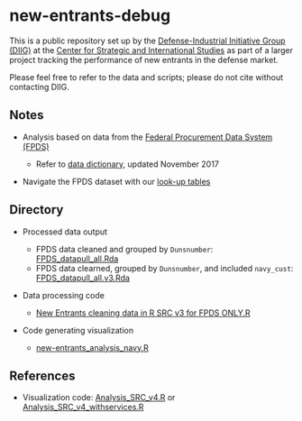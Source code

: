 # new-entrants-debug

This is a public repository set up by the [Defense-Industrial Initiative Group (DIIG)](http://csis.org/program/national-security-program-industry-resources) at the [Center for Strategic and International Studies](http://csis.org/) as part of a larger project tracking the performance of new entrants in the defense market.  

Please feel free to refer to the data and scripts; please do not cite without contacting DIIG.  


## Notes

* Analysis based on data from the [Federal Procurement Data System (FPDS)](https://www.fpds.gov/fpdsng_cms/index.php/en/)  
    + Refer to [data dictionary](https://github.com/CSISdefense/Lookup-Tables/blob/master/dictionary/FPDSNG_DataDictionary_v1_5.pdf), updated November 2017  
    
* Navigate the FPDS dataset with our [look-up tables](https://github.com/CSISdefense/Lookup-Tables)


## Directory

* Processed data output  
    + FPDS data cleaned and grouped by `Dunsnumber`: [FPDS_datapull_all.Rda](https://github.com/CSISdefense/new-entrants-debug/blob/master/data/FPDS_datapull_all.Rda)  
    + FPDS data clearned, grouped by `Dunsnumber`, and included `navy_cust`: [FPDS_datapull_all.v3.Rda](https://github.com/CSISdefense/new-entrants-debug/blob/master/data/FPDS_datapull_all_v3.Rda)  

* Data processing code  
    + [New Entrants cleaning data in R SRC v3 for FPDS ONLY.R](https://github.com/CSISdefense/new-entrants-debug/blob/master/script/New%20Entrants%20cleaning%20data%20in%20R%20SRC%20v3%20for%20FPDS%20ONLY.R)  

* Code generating visualization   
    + [new-entrants_analysis_navy.R]()  
    
    
## References  

* Visualization code: [Analysis_SRC_v4.R](https://github.com/CSISdefense/Vendor/blob/master/New%20Entrants/Data/Analysis/Analysis_SRC_v4.R) or [Analysis_SRC_v4_withservices.R](https://github.com/CSISdefense/Vendor/blob/master/New%20Entrants/Data/Analysis/Analysis_SRC_v4_withservices.R)  